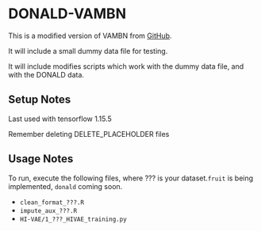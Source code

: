 # DONALD-VAMBN

This is a modified version of VAMBN from [GitHub](https://github.com/elg34/VAMBN).

It will include a small dummy data file for testing.

It will include modifies scripts which work with the dummy data file, and with the DONALD data.



## Setup Notes

Last used with tensorflow 1.15.5

Remember deleting DELETE_PLACEHOLDER files


## Usage Notes

To run, execute the following files, where ??? is your dataset.`fruit` is being implemented, `donald` coming soon.

- `clean_format_???.R`
- `impute_aux_???.R`
- `HI-VAE/1_???_HIVAE_training.py`
